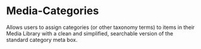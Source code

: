 # Media-Categories
Allows users to assign categories (or other taxonomy terms) to items in their Media Library with a clean and simplified, searchable version of the standard category meta box.
